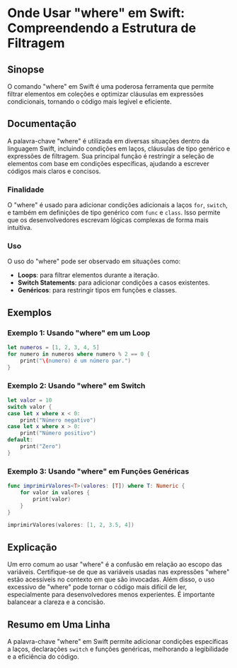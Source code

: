 <!--
Meta Description: # Onde Usar "where" em Swift: Compreendendo a Estrutura de Filtragem ## Sinopse O comando "where" em Swift é uma poderosa ferramenta que permite filtr...
Meta Keywords: where, swift, condições, para, switch
-->

# Onde Usar "where" em Swift: Compreendendo a Estrutura de Filtragem

## Sinopse
O comando "where" em Swift é uma poderosa ferramenta que permite filtrar elementos em coleções e optimizar cláusulas em expressões condicionais, tornando o código mais legível e eficiente.

## Documentação
A palavra-chave "where" é utilizada em diversas situações dentro da linguagem Swift, incluindo condições em laços, cláusulas de tipo genérico e expressões de filtragem. Sua principal função é restringir a seleção de elementos com base em condições específicas, ajudando a escrever códigos mais claros e concisos.

### Finalidade
O "where" é usado para adicionar condições adicionais a laços `for`, `switch`, e também em definições de tipo genérico com `func` e `class`. Isso permite que os desenvolvedores escrevam lógicas complexas de forma mais intuitiva.

### Uso
O uso do "where" pode ser observado em situações como:

- **Loops**: para filtrar elementos durante a iteração.
- **Switch Statements**: para adicionar condições a casos existentes.
- **Genéricos**: para restringir tipos em funções e classes.

## Exemplos

### Exemplo 1: Usando "where" em um Loop
```swift
let numeros = [1, 2, 3, 4, 5]
for numero in numeros where numero % 2 == 0 {
    print("\(numero) é um número par.")
}
```

### Exemplo 2: Usando "where" em Switch
```swift
let valor = 10
switch valor {
case let x where x < 0:
    print("Número negativo")
case let x where x > 0:
    print("Número positivo")
default:
    print("Zero")
}
```

### Exemplo 3: Usando "where" em Funções Genéricas
```swift
func imprimirValores<T>(valores: [T]) where T: Numeric {
    for valor in valores {
        print(valor)
    }
}

imprimirValores(valores: [1, 2, 3.5, 4])
```

## Explicação
Um erro comum ao usar "where" é a confusão em relação ao escopo das variáveis. Certifique-se de que as variáveis usadas nas expressões "where" estão acessíveis no contexto em que são invocadas. Além disso, o uso excessivo de "where" pode tornar o código mais difícil de ler, especialmente para desenvolvedores menos experientes. É importante balancear a clareza e a concisão.

## Resumo em Uma Linha
A palavra-chave "where" em Swift permite adicionar condições específicas a laços, declarações `switch` e funções genéricas, melhorando a legibilidade e a eficiência do código.